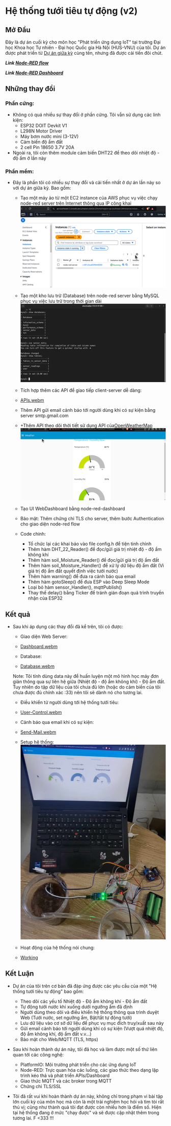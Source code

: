 # Hệ thống tưới tiêu tự động (v2)

## Mở Đầu
Đây là dự án cuối kỳ cho môn học "Phát triển ứng dụng IoT" tại trường Đại học Khoa học Tự nhiên - Đại học Quốc gia Hà Nội (HUS-VNU) của tôi. Dự án được phát triển từ [Dự án giữa kỳ](https://github.com/P8USea/IoT-MidTerm-Project) cùng tên, nhưng đã được cải tiến đôi chút.


***Link [Node-RED flow](https://3.25.120.70:1880/#)***

***Link [Node-RED Dashboard](https://3.25.120.70:1880/ui/#!/0?socketid=Wab-lakc8WGQwlHIAAAY)***
## Những thay đổi
### Phần cứng: 
- Không có quá nhiều sự thay đổi ở phần cứng. Tôi vẫn sử dụng các linh kiện: 
  + ESP32 DOIT Devkit V1
  + L298N Motor Driver
  + Máy bơm nước mini (3-12V)
  + Cảm biến độ ẩm đất
  + 2 cell Pin 18650 3.7V 20A
- Ngoài ra, tôi còn thêm module cảm biến DHT22 để theo dõi nhiệt độ - độ ẩm ở lần này

### Phần mềm:
- Đây là phần tôi có nhiều sự thay đổi và cải tiến nhất ở dự án lần này so với dự án giữa kỳ. Bao gồm:
  + Tạo một máy ảo từ một EC2 instance của AWS phục vụ việc chạy node-red server trên Internet thông qua IP công khai
  ![EC2 Instance](./include/EC2-Instance.png)
  + Tạo một kho lưu trữ (Database) trên node-red server bằng MySQL phục vụ việc lưu trữ trong thời gian dài 
    ![Database](./include/Database.png)
  + Tích hợp thêm các API để giao tiếp client-server dễ dàng:
  + [APIs.webm](https://github.com/user-attachments/assets/ff30f293-d87e-4699-b8df-cf1cdfe3b730)
  
  + Thêm API gửi email cảnh báo tới người dùng khi có sự kiện bằng server smtp.gmail.com
  + +Thêm API theo dõi thời tiết sử dụng API của[OpenWeatherMap](https://openweathermap.org/)
    ![Weather](./include/Weather.png)
  + Tạo UI WebDashboard bằng node-red-dashboard
  + Bảo mật: Thêm chứng chỉ TLS cho server, thêm bước Authentication cho giao diện node-red flow
  + Code chính:
    * Tổ chức lại các khai báo vào file config.h để tiện tinh chỉnh
    * Thêm hàm DHT_22_Reader() để đọc/gửi giá trị nhiệt độ - độ ẩm không khí
    * Thêm hàm soil_Moisture_Reader() để đọc/gửi giá trị độ ẩm đất
    * Thêm hàm soil_Moisture_Handler() để xử lý dữ liệu độ ẩm đất (Vì giá trị độ ẩm đất quyết định việc tưới nước)
    * Thêm hàm warning() để đưa ra cảnh báo qua email
    * Thêm hàm gotoSleep() để đưa ESP vào Deep Sleep Mode
    * Loại bỏ hàm sensor_Handler(), mqttPublish()
    * Thay thế delay() bằng Ticker để tránh gián đoạn quá trình truyền nhận của ESP32


## Kết quả
- Sau khi áp dụng các thay đổi đã kể trên, tôi có được:
  + Giao diện Web Server:
  + [Dashboard.webm](https://github.com/user-attachments/assets/45dfb9f8-c857-4eff-8fb2-5ff64f0ecbe7)

  + Database:
  + [Database.webm](https://github.com/user-attachments/assets/f3b4f325-f3b2-4b1a-a1a9-1ee755502874)

  Note: Tôi tính dùng data này để huấn luyện một mô hình học máy đơn giản thông qua sự liên hệ giữa (Nhiệt độ - độ ẩm không khí) - Độ ẩm đất. Tuy nhiên do tập dữ liệu của tôi chưa đủ lớn (hoặc do cảm biến của tôi chưa được đủ chính xác :33) nên tôi sẽ dành nó cho tương lai.


  + Điều khiển từ người dùng tới hệ thống tưới tiêu:
  + [User-Control.webm](https://github.com/user-attachments/assets/9600de5a-b50b-43da-87b2-4c6670dd718b)
    
  + Cảnh báo qua email khi có sự kiện:
  + [Send-Mail.webm](https://github.com/user-attachments/assets/0476eb15-d845-4f93-8544-e60fe4ed50f7)

  + Setup hệ thống:
    ![Setup](./include/Setup.jpg)
  + Hoạt động của hệ thống nói chung:
  + [Working](https://github.com/user-attachments/assets/8481a119-8018-49c2-a815-163c61927194)

## Kết Luận
- Dự án của tôi trên cơ bản đã đáp ứng được các yêu cầu của một "Hệ thống tưới tiêu tự động" bao gồm:
  + Theo dõi các yếu tố Nhiệt độ - Độ ẩm không khí - Độ ẩm đất
  + Tự động tưới nước khi xuống dưới ngưỡng ẩm đã định
  + Người dùng theo dõi và điều khiển hệ thống thông qua trình duyệt Web (Tưới nước, set ngưỡng ẩm, Bật/tắt tự động tưới)
  + Lưu dữ liệu vào cơ sở dữ liệu để phục vụ mục đích truy/xuất sau này
  + Gửi email cảnh báo tới người dùng khi có sự kiện (Vượt quá nhiệt độ, độ ẩm không khí, độ ẩm đất v.v...)
  + Bảo mật cho Web/MQTT (TLS, https)
- Sau khi hoàn thành dự án này, tôi đã học và làm được một số thứ liên quan tới các công nghệ:
  + PlatformIO: Môi trường phát triển cho các ứng dụng IoT
  + Node-RED: Trực quan hóa các luồng, các giao thức theo dạng lập trình kéo thả và phát triển APIs/Dashboard
  + Giao thức MQTT và các broker trong MQTT
  + Chứng chỉ TLS/SSL

- Tôi đã rất vui khi hoàn thành dự án này, không chỉ trong phạm vi bài tập lớn cuối kỳ của môn học mà còn là một trải nghiệm học hỏi và tìm tòi rất thú vị; cũng như thành quả tôi đạt được còn nhiều hơn là điểm số. Hiện tại hệ thống đang ở mức "chạy được" và sẽ được cập nhật thêm trong tương lai.
 F <333 !!!

    

